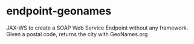 # endpoint-geonames
JAX-WS to create a SOAP Web Service Endpoint without any framework. Given a postal code, returns the city with GeoNames.org
